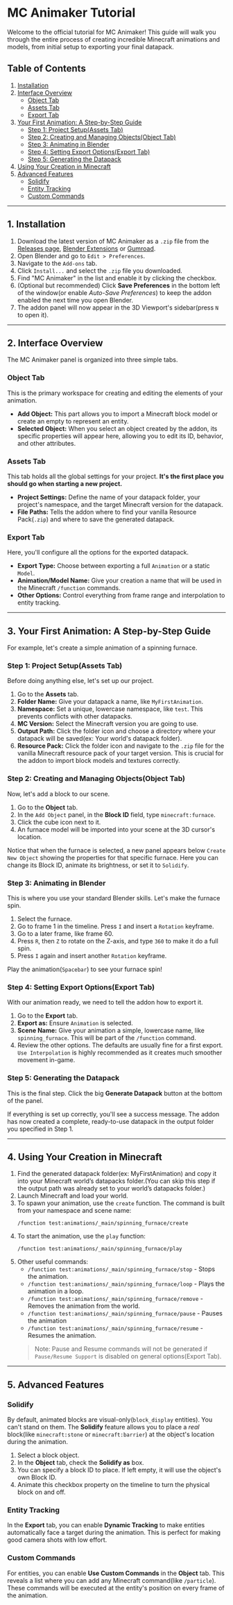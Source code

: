 # MC Animaker Tutorial

Welcome to the official tutorial for MC Animaker! This guide will walk you through the entire process of creating incredible Minecraft animations and models, from initial setup to exporting your final datapack.

## Table of Contents
1.  [Installation](#1-installation)
2.  [Interface Overview](#2-interface-overview)
    * [Object Tab](#object-tab)
    * [Assets Tab](#assets-tab)
    * [Export Tab](#export-tab)
3.  [Your First Animation: A Step-by-Step Guide](#3-your-first-animation-a-step-by-step-guide)
    * [Step 1: Project Setup(Assets Tab)](#step-1-project-setupassets-tab)
    * [Step 2: Creating and Managing Objects(Object Tab)](#step-2-creating-and-managing-objectsobject-tab)
    * [Step 3: Animating in Blender](#step-3-animating-in-blender)
    * [Step 4: Setting Export Options(Export Tab)](#step-4-setting-export-optionsexport-tab)
    * [Step 5: Generating the Datapack](#step-5-generating-the-datapack)
4.  [Using Your Creation in Minecraft](#4-using-your-creation-in-minecraft)
5.  [Advanced Features](#5-advanced-features)
    * [Solidify](#solidify)
    * [Entity Tracking](#entity-tracking)
    * [Custom Commands](#custom-commands)

---

## 1. Installation

1. Download the latest version of MC Animaker as a `.zip` file from the [Releases page](https://github.com/user/repo/releases),  [Blender Extensions](https://extensions.blender.org/add-ons/mc-animaker) or [Gumroad](https://priqnot.gumroad.com/l/mc-animaker).  
2. Open Blender and go to `Edit > Preferences`.
3. Navigate to the `Add-ons` tab.
4. Click `Install...` and select the `.zip` file you downloaded.  
5. Find "MC Animaker" in the list and enable it by clicking the checkbox.  
6. (Optional but recommended) Click **Save Preferences** in the bottom left of the window(or enable *Auto-Save Preferences*) to keep the addon enabled the next time you open Blender.  
7. The addon panel will now appear in the 3D Viewport's sidebar(press `N` to open it).  

---

## 2. Interface Overview

The MC Animaker panel is organized into three simple tabs.

### Object Tab
This is the primary workspace for creating and editing the elements of your animation.
* **Add Object:** This part allows you to import a Minecraft block model or create an empty to represent an entity.
* **Selected Object:** When you select an object created by the addon, its specific properties will appear here, allowing you to edit its ID, behavior, and other attributes.

### Assets Tab
This tab holds all the global settings for your project. **It's the first place you should go when starting a new project.**
* **Project Settings:** Define the name of your datapack folder, your project's namespace, and the target Minecraft version for the datapack.
* **File Paths:** Tells the addon where to find your vanilla Resource Pack(`.zip`) and where to save the generated datapack.

### Export Tab
Here, you'll configure all the options for the exported datapack.
* **Export Type:** Choose between exporting a full `Animation` or a static `Model`.
* **Animation/Model Name:** Give your creation a name that will be used in the Minecraft `/function` commands.
* **Other Options:** Control everything from frame range and interpolation to entity tracking.

---

## 3. Your First Animation: A Step-by-Step Guide

For example, let's create a simple animation of a spinning furnace.

### Step 1: Project Setup(Assets Tab)

Before doing anything else, let's set up our project.

1.  Go to the **Assets** tab.
2.  **Folder Name:** Give your datapack a name, like `MyFirstAnimation`.
3.  **Namespace:** Set a unique, lowercase namespace, like `test`. This prevents conflicts with other datapacks.
4.  **MC  Version:** Select the Minecraft version you are going to use.
5.  **Output Path:** Click the folder icon and choose a directory where your datapack will be saved(ex: Your world's datapack folder).
6.  **Resource Pack:** Click the folder icon and navigate to the `.zip` file for the vanilla Minecraft resource pack of your target version. This is crucial for the addon to import block models and textures correctly.

### Step 2: Creating and Managing Objects(Object Tab)

Now, let's add a block to our scene.

1.  Go to the **Object** tab.
2.  In the `Add Object` panel, in the **Block ID** field, type `minecraft:furnace`.
3.  Click the cube icon next to it.
4.  An furnace model will be imported into your scene at the 3D cursor's location.

Notice that when the furnace is selected, a new panel appears below `Create New Object` showing the properties for that specific furnace. Here you can change its Block ID, animate its brightness, or set it to `Solidify`.

### Step 3: Animating in Blender

This is where you use your standard Blender skills. Let's make the furnace spin.

1.  Select the furnace.
2.  Go to frame 1 in the timeline. Press `I` and insert a `Rotation` keyframe.
3.  Go to a later frame, like frame 60.
4.  Press `R`, then `Z` to rotate on the Z-axis, and type `360` to make it do a full spin.
5.  Press `I` again and insert another `Rotation` keyframe.

Play the animation(`Spacebar`) to see your furnace spin!

### Step 4: Setting Export Options(Export Tab)

With our animation ready, we need to tell the addon how to export it.

1.  Go to the **Export** tab.
2.  **Export as:** Ensure `Animation` is selected.
3.  **Scene Name:** Give your animation a simple, lowercase name, like `spinning_furnace`. This will be part of the `/function` command.
4.  Review the other options. The defaults are usually fine for a first export. `Use Interpolation` is highly recommended as it creates much smoother movement in-game.

### Step 5: Generating the Datapack

This is the final step. Click the big **Generate Datapack** button at the bottom of the panel.

If everything is set up correctly, you'll see a success message. The addon has now created a complete, ready-to-use datapack in the output folder you specified in Step 1.

---

## 4. Using Your Creation in Minecraft

1. Find the generated datapack folder(ex: MyFirstAnimation) and copy it into your Minecraft world’s datapacks folder.(You can skip this step if the output path was already set to your world’s datapacks folder.)
2.  Launch Minecraft and load your world.
3.  To spawn your animation, use the `create` function. The command is built from your namespace and scene name:
    ```
    /function test:animations/_main/spinning_furnace/create
    ```
4.  To start the animation, use the `play` function:
    ```
    /function test:animations/_main/spinning_furnace/play
    ```
5.  Other useful commands:
    * `/function test:animations/_main/spinning_furnace/stop` - Stops the animation.
    * `/function test:animations/_main/spinning_furnace/loop` - Plays the animation in a loop.
    * `/function test:animations/_main/spinning_furnace/remove` - Removes the animation from the world.
    * `/function test:animations/_main/spinning_furnace/pause` - Pauses the animation
    * `/function test:animations/_main/spinning_furnace/resume` - Resumes the animation.
    > Note: Pause and Resume commands will not be generated if `Pause/Resume Support` is disabled on general options(Export Tab).

---

## 5. Advanced Features

### Solidify

By default, animated blocks are visual-only(`block_display` entities). You can't stand on them. The **Solidify** feature allows you to place a *real* block(like `minecraft:stone` or `minecraft:barrier`) at the object's location during the animation.

1.  Select a block object.
2.  In the **Object** tab, check the **Solidify as** box.
3.  You can specify a block ID to place. If left empty, it will use the object's own Block ID.
4.  Animate this checkbox property on the timeline to turn the physical block on and off.

### Entity Tracking

In the **Export** tab, you can enable **Dynamic Tracking** to make entities automatically face a target during the animation. This is perfect for making good camera shots with low effort.

### Custom Commands

For entities, you can enable **Use Custom Commands** in the **Object** tab. This reveals a list where you can add any Minecraft command(like `/particle`). These commands will be executed at the entity's position on every frame of the animation.
